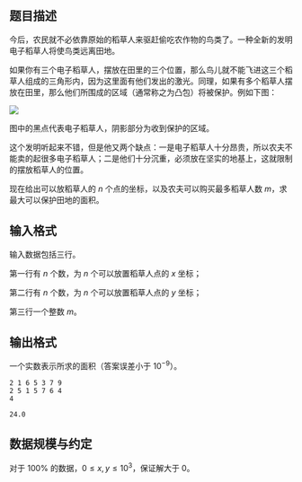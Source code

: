 ## 题目描述

今后，农民就不必依靠原始的稻草人来驱赶偷吃农作物的鸟类了。一种全新的发明电子稻草人将使鸟类远离田地。

如果你有三个电子稻草人，摆放在田里的三个位置，那么鸟儿就不能飞进这三个稻草人组成的三角形内，因为这里面有他们发出的激光。同理，如果有多个稻草人摆放在田里，那么他们所围成的区域（通常称之为凸包）将被保护。例如下图：

![](file://pic1.jpg)

图中的黑点代表电子稻草人，阴影部分为收到保护的区域。

这个发明听起来不错，但是他又两个缺点：一是电子稻草人十分昂贵，所以农夫不能卖的起很多电子稻草人；二是他们十分沉重，必须放在坚实的地基上，这就限制的摆放稻草人的位置。

现在给出可以放稻草人的 $n$ 个点的坐标，以及农夫可以购买最多稻草人数 $m$，求最大可以保护田地的面积。


## 输入格式

输入数据包括三行。

第一行有 $n$ 个数，为 $n$ 个可以放置稻草人点的 $x$ 坐标；

第二行有 $n$ 个数，为 $n$ 个可以放置稻草人点的 $y$ 坐标；

第三行一个整数 $m$。

## 输出格式

一个实数表示所求的面积（答案误差小于 $10^{-9}$）。

```input1
2 1 6 5 3 7 9
2 5 1 5 7 6 4
4
```

```output1
24.0
```

## 数据规模与约定

对于 $100\%$ 的数据，$0\leq x,y\leq 10^3$，保证解大于 $0$。

